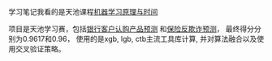 学习笔记我看的是天池课程[机器学习原理与时间](https://tianchi.aliyun.com/course/278?spm=5176.21206777.J_7877492310.18.4d6117c9MFtCtG)

项目是天池学习赛，包括[银行客户认购产品预测](https://tianchi.aliyun.com/competition/entrance/531993/introduction?spm=5176.12281925.0.0.414c71375zwicY)
和[保险反欺诈预测](https://tianchi.aliyun.com/competition/entrance/531994/introduction?spm=5176.12281925.0.0.414c71375zwicY)，
最终得分分别为0.9617和0.96，
使用的是xgb, lgb, ctb主流工具库计算, 并对算法融合以及使用交叉验证策略。
